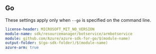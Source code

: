 ## Go

These settings apply only when `--go` is specified on the command line.

``` yaml $(go) && $(track2)
license-header: MICROSOFT_MIT_NO_VERSION
module-name: sdk/resourcemanager/botservice/armbotservice
module: github.com/Azure/azure-sdk-for-go/$(module-name)
output-folder: $(go-sdk-folder)/$(module-name)
azure-arm: true
```
